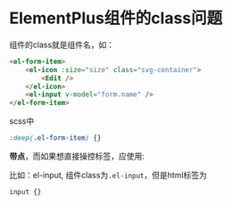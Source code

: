 # ElementPlus组件的class问题

组件的class就是组件名，如：

```html
<el-form-item>
	<el-icon :size="size" class="svg-container">
		<Edit />
	</el-icon>
	<el-input v-model="form.name" />
</el-form-item>
```

scss中

```css
:deep(.el-form-item) {}
```

**带点**，而如果想直接操控标签，应使用:

比如：el-input, 组件class为`.el-input`，但是html标签为

```css
input {}
```